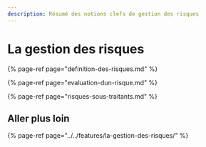 ```yaml
---
description: Résumé des notions clefs de gestion des risques
---
```


# La gestion des risques

{% page-ref page="definition-des-risques.md" %}

{% page-ref page="evaluation-dun-risque.md" %}

{% page-ref page="risques-sous-traitants.md" %}

## Aller plus loin

{% page-ref page="../../features/la-gestion-des-risques/" %}



